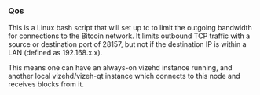 ### Qos ###

This is a Linux bash script that will set up tc to limit the outgoing bandwidth for connections to the Bitcoin network. It limits outbound TCP traffic with a source or destination port of 28157, but not if the destination IP is within a LAN (defined as 192.168.x.x).

This means one can have an always-on vizehd instance running, and another local vizehd/vizeh-qt instance which connects to this node and receives blocks from it.

